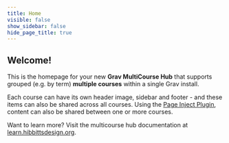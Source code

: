 ```yaml
---
title: Home
visible: false
show_sidebar: false
hide_page_title: true
---
```


## Welcome!

This is the homepage for your new  **Grav MultiCourse Hub** that supports grouped (e.g. by term) **multiple courses** within a single Grav install.

Each course can have its own header image, sidebar and footer - and these items can also be shared across all courses. Using the [Page Inject Plugin](https://github.com/getgrav/grav-plugin-page-inject), content can also be shared between one or more courses.

Want to learn more? Visit the multicourse hub documentation at [learn.hibbittsdesign.org](https://learn.hibbittsdesign.org/opencoursehub/multicourse-hubs).
